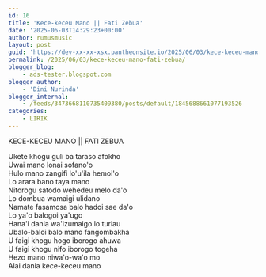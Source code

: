 ```yaml
---
id: 16
title: 'Kece-keceu Mano || Fati Zebua'
date: '2025-06-03T14:29:23+00:00'
author: rumusmusic
layout: post
guid: 'https://dev-xx-xx-xsx.pantheonsite.io/2025/06/03/kece-keceu-mano-fati-zebua/'
permalink: /2025/06/03/kece-keceu-mano-fati-zebua/
blogger_blog:
    - ads-tester.blogspot.com
blogger_author:
    - 'Dini Nurinda'
blogger_internal:
    - /feeds/3473668110735409380/posts/default/1845688661077193526
categories:
    - LIRIK
---
```


KECE-KECEU MANO || FATI ZEBUA

<div>  
<div>Ukete khogu guli ba taraso afokho</div><div>Uwai mano lonai sofano'o</div><div>Hulo mano zangifi lo'u'ila hemoi'o</div><div>Lo arara bano taya mano</div><div>  
</div><div>Nitorogu satodo wehedeu melo da'o</div><div>Lo dombua wamaigi ulidano</div><div>Namate fasamosa balo hadoi sae da'o</div><div>Lo ya'o balogoi ya'ugo</div><div>  
</div><div>Hana'i dania wa'izumaigo lo turiau</div><div>Ubalo-baloi balo mano fangombakha</div><div>U faigi khogu hogo iborogo ahuwa</div><div>U faigi khogu nifo iborogo togeha</div><div>  
</div><div>Hezo mano niwa'o-wa'o mo</div><div>Alai dania kece-keceu mano</div><div>  
</div></div>